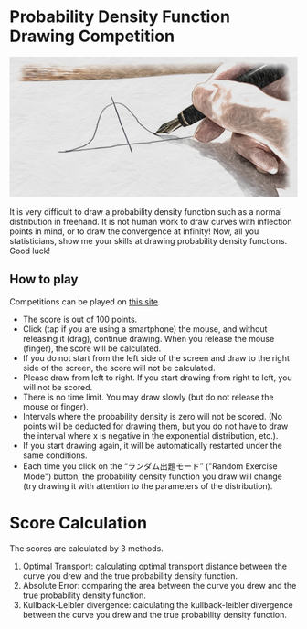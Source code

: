 # Probability Density Function Drawing Competition
<p align="center">
  <img src="assets/free-hand-ogp.jpg"/>
</p>

It is very difficult to draw a probability density function such as a normal distribution in freehand. It is not human work to draw curves with inflection points in mind, or to draw the convergence at infinity! Now, all you statisticians, show me your skills at drawing probability density functions. Good luck!

## How to play
Competitions can be played on [this site](https://atsushi-green.github.io/PDF-compete/).

- The score is out of 100 points.
- Click (tap if you are using a smartphone) the mouse, and without releasing it (drag), continue drawing.
When you release the mouse (finger), the score will be calculated.
- If you do not start from the left side of the screen and draw to the right side of the screen, the score will not be calculated.
- Please draw from left to right. If you start drawing from right to left, you will not be scored.
- There is no time limit. You may draw slowly (but do not release the mouse or finger).
- Intervals where the probability density is zero will not be scored. (No points will be deducted for drawing them, but you do not have to draw the interval where x is negative in the exponential distribution, etc.).
- If you start drawing again, it will be automatically restarted under the same conditions.
- Each time you click on the “ランダム出題モード” ("Random Exercise Mode") button, the probability density function you draw will change (try drawing it with attention to the parameters of the distribution).

# Score Calculation
The scores are calculated by 3 methods. 

1. Optimal Transport: calculating optimal transport distance between the curve you drew and the true probability density function.
2. Absolute Error: comparing the area between the curve you drew and the true probability density function.
3. Kullback-Leibler divergence: calculating the kullback-leibler divergence between the curve you drew and the true probability density function.